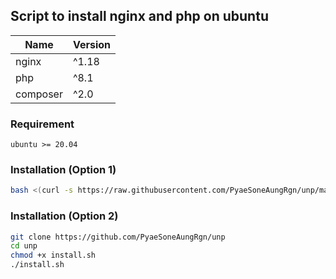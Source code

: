 ## Script to install nginx and php on ubuntu
| Name | Version |
| ----------- | ----------- |
| nginx | ^1.18 |
| php | ^8.1 |
| composer | ^2.0 |

### Requirement
```
ubuntu >= 20.04
```

### Installation (Option 1)
```bash
bash <(curl -s https://raw.githubusercontent.com/PyaeSoneAungRgn/unp/main/install.sh)
```

### Installation (Option 2)
```bash
git clone https://github.com/PyaeSoneAungRgn/unp
cd unp
chmod +x install.sh
./install.sh
```
